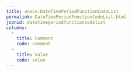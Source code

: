 ```yaml
---
title: unece:DateTimePeriodFunctionCodeList
permalink: DateTimePeriodFunctionCodeList.html
jsonid: datetimeperiodfunctioncodelist
columns:
  - 
    title: Comment
    code: comment
  - 
    title: Value
    code: value
---
```

